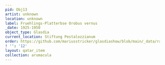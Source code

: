 ```yaml
---
pid: Obj13
artist: unknown
location: unknown
label: Fruehlings-Platterbse Orobus vernus
_date: 1925-1950
object_type: Glasdia
current_location: Stiftung Pestalozzianum
order: https://github.com/mariusstricker/glasdiashow/blob/main/_data/raw_images/glasdia/obj13.jpg
! '': '12'
layout: qatar_item
collection: arumacula
---
```

